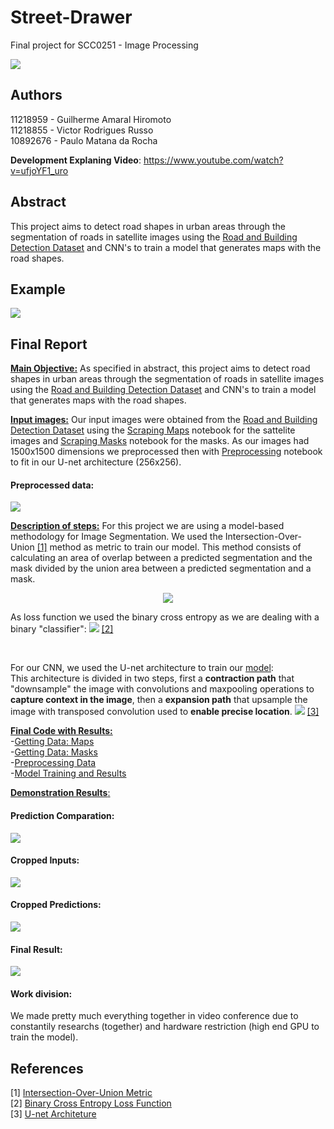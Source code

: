 # Street-Drawer


Final project for SCC0251 - Image Processing

![](https://github.com/guilhermehiromoto/Street-Drawer/blob/master/images/final_result.png?raw=true)

## Authors
11218959 - Guilherme Amaral Hiromoto<br/>
11218855 - Victor Rodrigues Russo<br/>
10892676 - Paulo Matana da Rocha<br/>
 
**Development Explaning Video**: https://www.youtube.com/watch?v=ufjoYF1_uro

## Abstract

This project aims to detect road shapes in urban areas through the segmentation of roads in satellite images using the [Road and Building Detection Dataset](https://www.cs.toronto.edu/~vmnih/data/) and CNN's to train a model that generates maps with the road shapes.

## Example
![](https://github.com/guilhermehiromoto/Street-Drawer/blob/master/images/example_pdi.png?raw=true)

## Final Report

<ins>**Main Objective:**</ins> As specified in abstract, this project aims to detect road shapes in urban areas through the segmentation of roads in satellite images using the [Road and Building Detection Dataset](https://www.cs.toronto.edu/~vmnih/data/) and CNN's to train a model that generates maps with the road shapes.

<ins>**Input images:**</ins> Our input images were obtained from the [Road and Building Detection Dataset](https://www.cs.toronto.edu/~vmnih/data/) using the [Scraping Maps](https://github.com/guilhermehiromoto/Street-Drawer/blob/master/maps/getting_data.ipynb) notebook for the sattelite images and [Scraping Masks](https://github.com/guilhermehiromoto/Street-Drawer/blob/master/masks/getting_data.ipynb) notebook for the masks. As our images had 1500x1500 dimensions we preprocessed then with [Preprocessing](https://github.com/guilhermehiromoto/Street-Drawer/blob/master/notebooks/preprocessing.ipynb) notebook to fit in our U-net architecture (256x256).

#### Preprocessed data:

![](https://github.com/guilhermehiromoto/Street-Drawer/blob/master/images/preprocessed_images.png)

<ins>**Description of steps:**</ins> For this project we are using a model-based methodology for Image Segmentation. We used the Intersection-Over-Union [[1]](https://towardsdatascience.com/metrics-to-evaluate-your-semantic-segmentation-model-6bcb99639aa2) method as metric to train our model. This method consists of calculating an area of overlap between a predicted segmentation and the mask divided by the union area between a predicted segmentation and a mask.<br/>

<p align="center">
  <img src="https://github.com/guilhermehiromoto/Street-Drawer/blob/master/images/iou.png" />
</p>

As loss function we used the binary cross entropy as we are dealing with a binary "classifier":
![](https://github.com/guilhermehiromoto/Street-Drawer/blob/master/images/binary_cross_entropy.png?raw=true) [[2]](https://towardsdatascience.com/understanding-binary-cross-entropy-log-loss-a-visual-explanation-a3ac6025181a)

<br/>

For our CNN, we used the U-net architecture to train our [model](https://github.com/guilhermehiromoto/Street-Drawer/blob/master/notebooks/training_model.ipynb):<br/>
This architecture is divided in two steps, first a **contraction path** that "downsample" the image with convolutions and maxpooling operations to **capture context in the image**, then a **expansion path** that upsample the image with transposed convolution used to **enable precise location**.
![](https://github.com/guilhermehiromoto/Street-Drawer/blob/master/images/architeture.png?raw=true)
[[3]](https://towardsdatascience.com/understanding-semantic-segmentation-with-unet-6be4f42d4b47)<br/>

<ins>**Final Code with Results:**</ins><br/>
-[Getting Data: Maps](https://github.com/guilhermehiromoto/Street-Drawer/blob/master/maps/getting_data.ipynb)<br/>
-[Getting Data: Masks](https://github.com/guilhermehiromoto/Street-Drawer/blob/master/masks/getting_data.ipynb)<br/>
-[Preprocessing Data](https://github.com/guilhermehiromoto/Street-Drawer/blob/master/notebooks/preprocessing.ipynb)<br/>
-[Model Training and Results](https://github.com/guilhermehiromoto/Street-Drawer/blob/master/notebooks/training_model.ipynb)<br/>



<ins> **Demonstration Results**:</ins>
#### Prediction Comparation:
![](https://github.com/guilhermehiromoto/Street-Drawer/blob/master/images/partial_prediction.png)<br/>

#### Cropped Inputs:
![](https://github.com/guilhermehiromoto/Street-Drawer/blob/master/images/cropped_input.png)<br/>


#### Cropped Predictions:
![](https://github.com/guilhermehiromoto/Street-Drawer/blob/master/images/cropped_result.png)<br/>

#### Final Result:
![](https://github.com/guilhermehiromoto/Street-Drawer/blob/master/images/final_result.png)<br/>

#### Work division:
  We made pretty much everything together in video conference due to constantily researchs (together) and hardware restriction (high end GPU to train the model).  
## References

[1] [Intersection-Over-Union Metric](https://towardsdatascience.com/metrics-to-evaluate-your-semantic-segmentation-model-6bcb99639aa2)<br/>
[2] [Binary Cross Entropy Loss Function](https://towardsdatascience.com/understanding-binary-cross-entropy-log-loss-a-visual-explanation-a3ac6025181a)<br/>
[3] [U-net Architeture](https://towardsdatascience.com/understanding-semantic-segmentation-with-unet-6be4f42d4b47)<br/>
